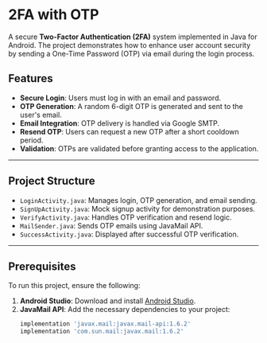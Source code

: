 # 2FA with OTP

A secure **Two-Factor Authentication (2FA)** system implemented in Java for Android. The project demonstrates how to enhance user account security by sending a One-Time Password (OTP) via email during the login process.

## Features
- **Secure Login**: Users must log in with an email and password.
- **OTP Generation**: A random 6-digit OTP is generated and sent to the user's email.
- **Email Integration**: OTP delivery is handled via Google SMTP.
- **Resend OTP**: Users can request a new OTP after a short cooldown period.
- **Validation**: OTPs are validated before granting access to the application.

---

## Project Structure
- `LoginActivity.java`: Manages login, OTP generation, and email sending.
- `SignUpActivity.java`: Mock signup activity for demonstration purposes.
- `VerifyActivity.java`: Handles OTP verification and resend logic.
- `MailSender.java`: Sends OTP emails using JavaMail API.
- `SuccessActivity.java`: Displayed after successful OTP verification.

---

## Prerequisites
To run this project, ensure the following:

1. **Android Studio**: Download and install [Android Studio](https://developer.android.com/studio).
2. **JavaMail API**: Add the necessary dependencies to your project:
   ```groovy
   implementation 'javax.mail:javax.mail-api:1.6.2'
   implementation 'com.sun.mail:javax.mail:1.6.2'
